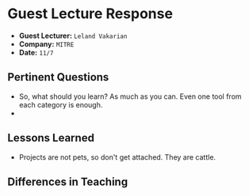 # Guest Lecture Response
* **Guest Lecturer:** `Leland Vakarian`
* **Company:** `MITRE`
* **Date:** `11/7`

## Pertinent Questions
* So, what should you learn? As much as you can. Even one tool from each category is enough.
* 

## Lessons Learned
* Projects are not pets, so don't get attached. They are cattle.

## Differences in Teaching
